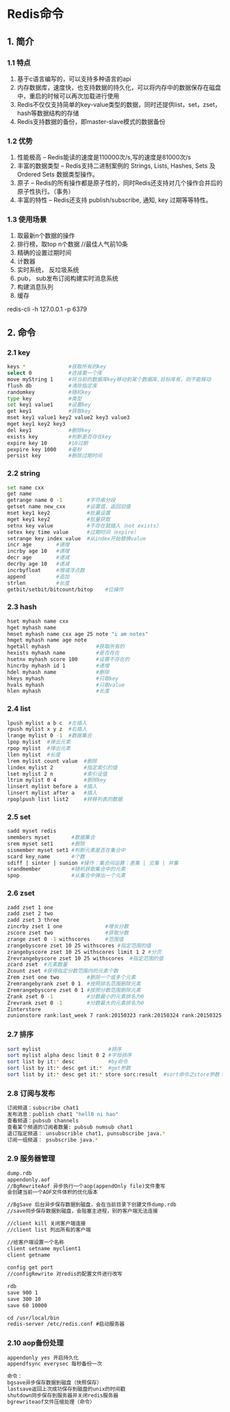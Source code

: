 # Redis命令

## 1. 简介

### 1.1 特点

1. 基于c语言编写的，可以支持多种语言的api
2. 内存数据库，速度快，也支持数据的持久化，可以将内存中的数据保存在磁盘中，重启的时候可以再次加载进行使用
3. Redis不仅仅支持简单的key-value类型的数据，同时还提供list，set，zset，hash等数据结构的存储
4. Redis支持数据的备份，即master-slave模式的数据备份

### 1.2 优势

1. 性能极高 – Redis能读的速度是110000次/s,写的速度是81000次/s
2. 丰富的数据类型 – Redis支持二进制案例的 Strings, Lists, Hashes, Sets 及 Ordered Sets 数据类型操作。
3. 原子 – Redis的所有操作都是原子性的，同时Redis还支持对几个操作合并后的原子性执行。（事务）
4. 丰富的特性 – Redis还支持 publish/subscribe, 通知, key 过期等等特性。

### 1.3 使用场景

1. 取最新n个数据的操作
2. 排行榜，取top n个数据 //最佳人气前10条
3. 精确的设置过期时间
4. 计数器
5. 实时系统， 反垃圾系统
6. pub， sub发布订阅构建实时消息系统
7. 构建消息队列
8. 缓存

redis-cli -h 127.0.0.1 -p 6379

## 2. 命令

### 2.1 key

```bash
keys *              #获取所有的key
select 0            #选择第一个库
move myString 1     #将当前的数据库key移动到某个数据库,目标库有，则不能移动
flush db            #清除指定库
randomkey           #随机key
type key            #类型
set key1 value1     #设置key
get key1            #获取key
mset key1 value1 key2 value2 key3 value3
mget key1 key2 key3
del key1            #删除key
exists key          #判断是否存在key
expire key 10       #10过期
pexpire key 1000    #毫秒
persist key         #删除过期时间
```

### 2.2 string

```bash
set name cxx
get name
getrange name 0 -1        #字符串分段
getset name new_cxx       #设置值，返回旧值
mset key1 key2            #批量设置
mget key1 key2            #批量获取
setnx key value           #不存在就插入（not exists）
setex key time value      #过期时间（expire）
setrange key index value  #从index开始替换value
incr age        #递增
incrby age 10   #递增
decr age        #递减
decrby age 10   #递减
incrbyfloat     #增减浮点数
append          #追加
strlen          #长度
getbit/setbit/bitcount/bitop    #位操作
```

### 2.3 hash

```bash
hset myhash name cxx
hget myhash name
hmset myhash name cxx age 25 note "i am notes"
hmget myhash name age note   
hgetall myhash               #获取所有的
hexists myhash name          #是否存在
hsetnx myhash score 100      #设置不存在的
hincrby myhash id 1          #递增
hdel myhash name             #删除
hkeys myhash                 #只取key
hvals myhash                 #只取value
hlen myhash                  #长度
```

### 2.4 list

```bash
lpush mylist a b c  #左插入
rpush mylist x y z  #右插入
lrange mylist 0 -1  #数据集合
lpop mylist  #弹出元素
rpop mylist  #弹出元素
llen mylist  #长度
lrem mylist count value  #删除
lindex mylist 2          #指定索引的值
lset mylist 2 n          #索引设值
ltrim mylist 0 4         #删除key
linsert mylist before a  #插入
linsert mylist after a   #插入
rpoplpush list list2     #转移列表的数据
```

### 2.5 set

```bash
sadd myset redis 
smembers myset       #数据集合
srem myset set1      #删除
sismember myset set1 #判断元素是否在集合中
scard key_name       #个数
sdiff | sinter | sunion #操作：集合间运算：差集 | 交集 | 并集
srandmember          #随机获取集合中的元素
spop                 #从集合中弹出一个元素
```

### 2.6 zset

```bash
zadd zset 1 one
zadd zset 2 two
zadd zset 3 three
zincrby zset 1 one              #增长分数
zscore zset two                 #获取分数
zrange zset 0 -1 withscores     #范围值
zrangebyscore zset 10 25 withscores #指定范围的值
zrangebyscore zset 10 25 withscores limit 1 2 #分页
Zrevrangebyscore zset 10 25 withscores  #指定范围的值
zcard zset  #元素数量
Zcount zset #获得指定分数范围内的元素个数
Zrem zset one two         #删除一个或多个元素
Zremrangebyrank zset 0 1  #按照排名范围删除元素
Zremrangebyscore zset 0 1 #按照分数范围删除元素
Zrank zset 0 -1           #分数最小的元素排名为0
Zrevrank zset 0 -1        #分数最大的元素排名为0
Zinterstore
zunionstore rank:last_week 7 rank:20150323 rank:20150324 rank:20150325  weights 1 1 1 1 1 1 1
``` 

### 2.7 排序

```bash
sort mylist                      #排序
sort mylist alpha desc limit 0 2 #字母排序
sort list by it:* desc           #by命令
sort list by it:* desc get it:*  #get参数
sort list by it:* desc get it:* store sorc:result  #sort命令之store参数：表示把sort查询的结果集保存起来
```

### 2.8 订阅与发布

```bash
订阅频道：subscribe chat1
发布消息：publish chat1 "hell0 ni hao"
查看频道：pubsub channels
查看某个频道的订阅者数量: pubsub numsub chat1
退订指定频道： unsubscrible chat1, punsubscribe java.*
订阅一组频道： psubscribe java.*
```

### 2.9 服务器管理

```txt
dump.rdb
appendonly.aof
//BgRewriteAof 异步执行一个aop(appendOnly file)文件重写
会创建当前一个AOF文件体积的优化版本

//BgSave 后台异步保存数据到磁盘，会在当前目录下创建文件dump.rdb
//save同步保存数据到磁盘，会阻塞主进程，别的客户端无法连接

//client kill 关闭客户端连接
//client list 列出所有的客户端

//给客户端设置一个名称
client setname myclient1
client getname
	
config get port
//configRewrite 对redis的配置文件进行改写

rdb
save 900 1
save 300 10
save 60 10000

cd /usr/local/bin
redis-server /etc/redis.conf #启动服务器

```

### 2.10 aop备份处理

```txt
appendonly yes 开启持久化
appendfsync everysec 每秒备份一次

命令：
bgsave异步保存数据到磁盘（快照保存）
lastsave返回上次成功保存到磁盘的unix的时间戳
shutdown同步保存到服务器并关闭redis服务器
bgrewriteaof文件压缩处理（命令）
```
 
